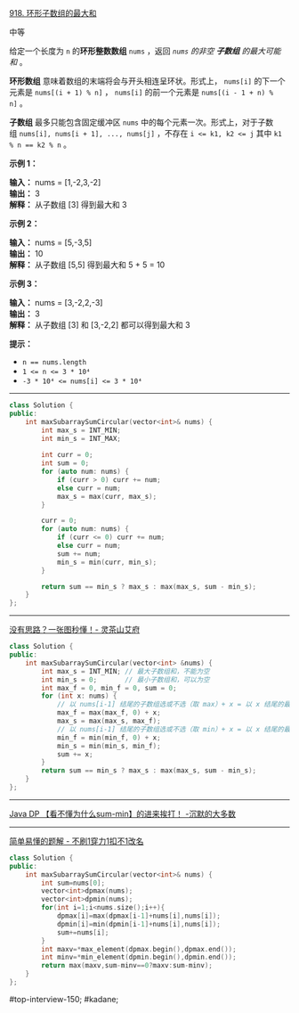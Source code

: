 [918. 环形子数组的最大和](https://leetcode.cn/problems/maximum-sum-circular-subarray/)

中等

给定一个长度为 `n` 的**环形整数数组** `nums` ，返回 _`nums` 的非空 **子数组** 的最大可能和_ 。

**环形数组** 意味着数组的末端将会与开头相连呈环状。形式上， `nums[i]` 的下一个元素是 `nums[(i + 1) % n]` ， `nums[i]` 的前一个元素是 `nums[(i - 1 + n) % n]` 。

**子数组** 最多只能包含固定缓冲区 `nums` 中的每个元素一次。形式上，对于子数组 `nums[i], nums[i + 1], ..., nums[j]` ，不存在 `i <= k1, k2 <= j` 其中 `k1 % n == k2 % n` 。

**示例 1：**

**输入：** nums = [1,-2,3,-2]  
**输出：** 3  
**解释：** 从子数组 [3] 得到最大和 3

**示例 2：**

**输入：** nums = [5,-3,5]  
**输出：** 10  
**解释：** 从子数组 [5,5] 得到最大和 5 + 5 = 10

**示例 3：**

**输入：** nums = [3,-2,2,-3]  
**输出：** 3  
**解释：** 从子数组 [3] 和 [3,-2,2] 都可以得到最大和 3

**提示：**

- `n == nums.length`
- `1 <= n <= 3 * 10⁴`
- `-3 * 10⁴ <= nums[i] <= 3 * 10⁴`​​​​​​​
---- ----

```cpp
class Solution {
public:
    int maxSubarraySumCircular(vector<int>& nums) {
        int max_s = INT_MIN;
        int min_s = INT_MAX;
        
        int curr = 0;
        int sum = 0;
        for (auto num: nums) {
            if (curr > 0) curr += num;
            else curr = num;
            max_s = max(curr, max_s);
        }

        curr = 0;
        for (auto num: nums) {
            if (curr <= 0) curr += num;
            else curr = num;
            sum += num;
            min_s = min(curr, min_s);
        }

        return sum == min_s ? max_s : max(max_s, sum - min_s);
    }
};
```

----
[没有思路？一张图秒懂！- 灵茶山艾府](https://leetcode.cn/problems/maximum-sum-circular-subarray/solutions/2351107/mei-you-si-lu-yi-zhang-tu-miao-dong-pyth-ilqh)
```cpp
class Solution {
public:
    int maxSubarraySumCircular(vector<int> &nums) {
        int max_s = INT_MIN; // 最大子数组和，不能为空
        int min_s = 0;       // 最小子数组和，可以为空
        int max_f = 0, min_f = 0, sum = 0;
        for (int x: nums) {
            // 以 nums[i-1] 结尾的子数组选或不选（取 max）+ x = 以 x 结尾的最大子数组和
            max_f = max(max_f, 0) + x;
            max_s = max(max_s, max_f);
            // 以 nums[i-1] 结尾的子数组选或不选（取 min）+ x = 以 x 结尾的最小子数组和
            min_f = min(min_f, 0) + x;
            min_s = min(min_s, min_f);
            sum += x;
        }
        return sum == min_s ? max_s : max(max_s, sum - min_s);
    }
};
```

----
[Java DP 【看不懂为什么sum-min】的进来挨打！ -沉默的大多数](https://leetcode.cn/problems/maximum-sum-circular-subarray/solutions/723014/java-dp-kan-bu-dong-wei-shi-yao-sum-min-x7q53)

----
[简单易懂的题解 - 不刷1穿力1扣不1改名](https://leetcode.cn/problems/maximum-sum-circular-subarray/solutions/958664/jian-dan-yi-dong-de-ti-jie-by-lvebe-oh0o)
```cpp
class Solution {
public:
    int maxSubarraySumCircular(vector<int>& nums) {
        int sum=nums[0];
        vector<int>dpmax(nums);
        vector<int>dpmin(nums);
        for(int i=1;i<nums.size();i++){
            dpmax[i]=max(dpmax[i-1]+nums[i],nums[i]);
            dpmin[i]=min(dpmin[i-1]+nums[i],nums[i]);
            sum+=nums[i];
        }
        int maxv=*max_element(dpmax.begin(),dpmax.end());
        int minv=*min_element(dpmin.begin(),dpmin.end());
        return max(maxv,sum-minv==0?maxv:sum-minv);
    }
};
```

#top-interview-150; #kadane; 